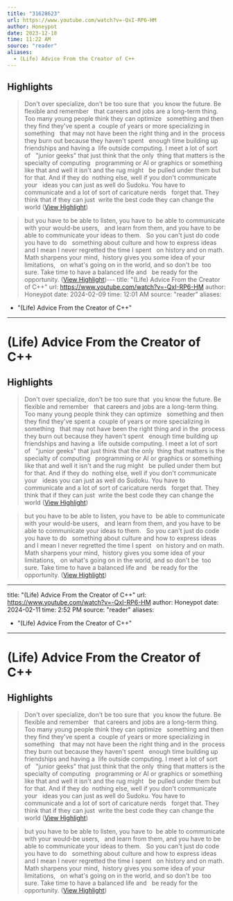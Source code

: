 ```yaml
---
title: "31628623"
url: https://www.youtube.com/watch?v=-QxI-RP6-HM
author: Honeypot
date: 2023-12-10
time: 11:22 AM
source: "reader"
aliases:
  - (Life) Advice From the Creator of C++
---
```

## Highlights
> Don't over specialize, don't be too sure that  you know the future. Be flexible and remember   that careers and jobs are a long-term thing.  Too many young people think they can optimize   something and then they find they've spent a  couple of years or more specializing in something  
> that may not have been the right thing and in the  process they burn out because they haven't spent   enough time building up friendships and having a  life outside computing. I meet a lot of sort of   "junior geeks" that just think that the only  thing that matters is the specialty of computing   programming or AI or graphics or something  like that and well it isn't and the rug might  
> be pulled under them but for that. And if they do  nothing else, well if you don't communicate your   ideas you can just as well do Sudoku. You have to  communicate and a lot of sort of caricature nerds   forget that. They think that if they can just  write the best code they can change the world ([View Highlight](https://read.readwise.io/read/01h8xm2gf0mvwrqbvhrqg9z60s))

> but you have to be able to listen, you have to  be able to communicate with your would-be users,   and learn from them, and you have to be  able to communicate your ideas to them.   So you can't just do code you have to do   something about culture and how to express ideas  and I mean I never regretted the time I spent   on history and on math. Math sharpens your mind,  history gives you some idea of your limitations,  
> on what's going on in the world, and so don't be  too sure. Take time to have a balanced life and   be ready for the opportunity. ([View Highlight](https://read.readwise.io/read/01h8xm30k5tvx8ts5tdrqn4xax))---
title: "(Life) Advice From the Creator of C++"
url: https://www.youtube.com/watch?v=-QxI-RP6-HM
author: Honeypot
date: 2024-02-09
time: 12:01 AM
source: "reader"
aliases:
  - "(Life) Advice From the Creator of C++"
---
# (Life) Advice From the Creator of C++

## Highlights
> Don't over specialize, don't be too sure that  you know the future. Be flexible and remember   that careers and jobs are a long-term thing.  Too many young people think they can optimize   something and then they find they've spent a  couple of years or more specializing in something  
> that may not have been the right thing and in the  process they burn out because they haven't spent   enough time building up friendships and having a  life outside computing. I meet a lot of sort of   "junior geeks" that just think that the only  thing that matters is the specialty of computing   programming or AI or graphics or something  like that and well it isn't and the rug might  
> be pulled under them but for that. And if they do  nothing else, well if you don't communicate your   ideas you can just as well do Sudoku. You have to  communicate and a lot of sort of caricature nerds   forget that. They think that if they can just  write the best code they can change the world ([View Highlight](https://read.readwise.io/read/01h8xm2gf0mvwrqbvhrqg9z60s))

> but you have to be able to listen, you have to  be able to communicate with your would-be users,   and learn from them, and you have to be  able to communicate your ideas to them.   So you can't just do code you have to do   something about culture and how to express ideas  and I mean I never regretted the time I spent   on history and on math. Math sharpens your mind,  history gives you some idea of your limitations,  
> on what's going on in the world, and so don't be  too sure. Take time to have a balanced life and   be ready for the opportunity. ([View Highlight](https://read.readwise.io/read/01h8xm30k5tvx8ts5tdrqn4xax))

---
title: "(Life) Advice From the Creator of C++"
url: https://www.youtube.com/watch?v=-QxI-RP6-HM
author: Honeypot
date: 2024-02-11
time: 2:52 PM
source: "reader"
aliases:
  - "(Life) Advice From the Creator of C++"
---
# (Life) Advice From the Creator of C++

## Highlights
> Don't over specialize, don't be too sure that  you know the future. Be flexible and remember   that careers and jobs are a long-term thing.  Too many young people think they can optimize   something and then they find they've spent a  couple of years or more specializing in something  
> that may not have been the right thing and in the  process they burn out because they haven't spent   enough time building up friendships and having a  life outside computing. I meet a lot of sort of   "junior geeks" that just think that the only  thing that matters is the specialty of computing   programming or AI or graphics or something  like that and well it isn't and the rug might  
> be pulled under them but for that. And if they do  nothing else, well if you don't communicate your   ideas you can just as well do Sudoku. You have to  communicate and a lot of sort of caricature nerds   forget that. They think that if they can just  write the best code they can change the world ([View Highlight](https://read.readwise.io/read/01h8xm2gf0mvwrqbvhrqg9z60s))

> but you have to be able to listen, you have to  be able to communicate with your would-be users,   and learn from them, and you have to be  able to communicate your ideas to them.   So you can't just do code you have to do   something about culture and how to express ideas  and I mean I never regretted the time I spent   on history and on math. Math sharpens your mind,  history gives you some idea of your limitations,  
> on what's going on in the world, and so don't be  too sure. Take time to have a balanced life and   be ready for the opportunity. ([View Highlight](https://read.readwise.io/read/01h8xm30k5tvx8ts5tdrqn4xax))

